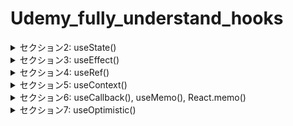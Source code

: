 # Udemy_fully_understand_hooks

<details>
<summary>セクション2: useState()</summary>

| NO | 内容 |
| ---- | ---- |
| 4. | useState()を使わないstate管理をやってみよう |
| 5. | useState() |
| 6. | stateの変更が即時反映されない理由 |
| 7. | 状態更新関数の使い方 |
| 8. | Reactがレンダリングするタイミングを理解しよう |
| 9. | コンソールに2度ログが出てくる理由(React Strict Mode) |
| 10. | onChangeトリガーを使ったinput値の状態更新 |
| 11. | オブジェクトや配列のstateの更新 |
| 12. | スプレッド構文を使ったstateの状態更新 |
| 13. | イミュータブルとミュータブルな操作の違い |
| 14. | 【補足】onClickにおける関数の呼び出し方の違い |
| 15. | 【補足】ReactがDOMにコミットするまでの流れ |
| 16. | 【補足】仮想DOMの差分比較=コンポーネントのレンダリング |
</details>
<details>
<summary>セクション3: useEffect()</summary>

| NO | 内容 |
| ---- | ---- |
| 17. | useEffect() |
| 18. | ブラウザイベントのリッスン(外部システムがDOMの場合) |
| 19. | クリーンアップ関数の意味と実装方法 |
| 20. | useEffectを使ったデータフェッチング |
| 21. | 依存配列を指定してEffect発火条件を変更しよう |
| 22. | クリーンアップで競合状態を解決しよう |
| 23. | useEffect内で発生するstate更新の無限ループに気を付けよう |
| 24. | 【発展】カスタムフックスにエフェクトをラップする |
| 25. | 【発展】useSWR()を使ったキャッシュデータフェッチング |

</details>
<details>
<summary>セクション4: useRef()</summary>

| NO | 内容 |
| ---- | ---- |
| 26. | useRef() |
| 27. | useRefでDOMを取得して画像スクロールを実装してみよう |
| 28. | useRef()を使って余計な再レンダリングを防ぐ方法 |
| 29. | forwardRef()で別のコンポーネントの DOM ノードにアクセスする |

</details>
<details>
<summary>セクション5: useContext()</summary>

| NO | 内容 |
| ---- | ---- |
| 30. | useContext() |
| 31. | 認証プロバイダーとしてのuseContextの使い方 |
| 32. | user, login, logoutを全体のコンポーネントへ提供しよう |
| 33. | AuthContext.Providerで起こるTypescriptエラーを解決しよう |
| 34. | アプリケーション全体でユーザー情報と認証機能を利用してみよう |
| 35. | 【発展】Provider内の関数や値のメモ化 |

</details>
<details>
<summary>セクション6: useCallback(), useMemo(), React.memo() </summary>

| NO | 内容 |
| ---- | ---- |
| 36. | 不要な再レンダリングが起きるタイミング |
| 37. | React.memo() |
| 38. | 何でもかんでもメモ化する施策は得策ではない |
| 39. | React Developer Toolsの導入とその使い方 |
| 40. | レンダリングのタイミングを推測して確認してみよう |
| 41. | useCallback() |
| 42. | パフォーマンスチューニングのためのリファクタリング |
| 43. | useMemo() |

</details>
<details>
<summary>セクション7: useOptimistic()</summary>

| NO | 内容 |
| ---- | ---- |
| 44. | Canary および experimentalチャンネルでの使用について |
| 45. | useOptimistic() |
| 46. | 簡易スレッドアプリを作ってみよう |
| 47. | formDataを利用してスレッド追加してみよう |
| 48. | canary-installをしてuseOptimisticを利用しよう |
| 49. | react-canary-installコピペ用 |
| 50. | react-canary-installコピペ用 |
| 51. | Server Actionsを利用してuseOptimisticを動かそう |
| 52. | SNSのいいね機能における利用例 |

</details>
